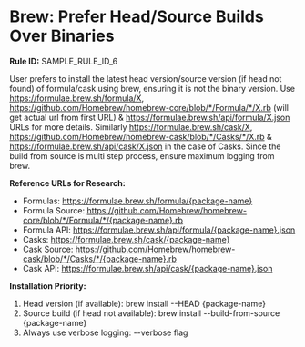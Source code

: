 # Brew: Prefer Head/Source Builds Over Binaries

**Rule ID:** SAMPLE_RULE_ID_6

User prefers to install the latest head version/source version (if head not found) of formula/cask using brew, ensuring it is not the binary version. Use https://formulae.brew.sh/formula/X, https://github.com/Homebrew/homebrew-core/blob/*/Formula/*/X.rb (will get actual url from first URL) & https://formulae.brew.sh/api/formula/X.json URLs for more details. Similarly https://formulae.brew.sh/cask/X, https://github.com/Homebrew/homebrew-cask/blob/*/Casks/*/X.rb & https://formulae.brew.sh/api/cask/X.json in the case of Casks. Since the build from source is multi step process, ensure maximum logging from brew.

**Reference URLs for Research:**
- Formulas: https://formulae.brew.sh/formula/{package-name}
- Formula Source: https://github.com/Homebrew/homebrew-core/blob/*/Formula/*/{package-name}.rb
- Formula API: https://formulae.brew.sh/api/formula/{package-name}.json
- Casks: https://formulae.brew.sh/cask/{package-name}
- Cask Source: https://github.com/Homebrew/homebrew-cask/blob/*/Casks/*/{package-name}.rb
- Cask API: https://formulae.brew.sh/api/cask/{package-name}.json

**Installation Priority:**
1. Head version (if available): brew install --HEAD {package-name}
2. Source build (if head not available): brew install --build-from-source {package-name}
3. Always use verbose logging: --verbose flag
